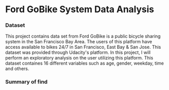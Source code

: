 # Ford GoBike System Data Analysis

### Dataset
This project contains data set from Ford GoBike is a public bicycle sharing system in the San Francisco Bay Area.
The users of this platform have access available to bikes 24/7 in San Francisco, East Bay & San Jose.
This dataset was provided through Udacity's platform.
In this project, I will perform an exploratory analysis on the user utilizing this platform.
This dataset containes 16 different variables such as age, gender, weekday, time and others. 

### Summary of find
